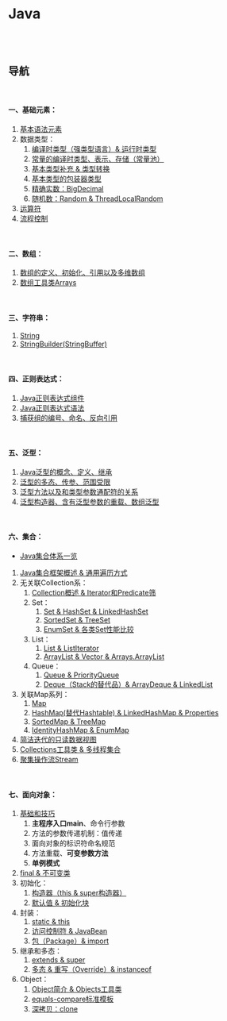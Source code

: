 # Java

<br><br>

## 导航

<br>

#### 一、基础元素：

1. [基本语法元素](基础元素/基本语法元素.md#基本语法元素)
2. 数据类型：
   1. [编译时类型（强类型语言）& 运行时类型](基础元素/数据类型/编译时类型（强类型语言）%26%20运行时类型.md#编译时类型强类型语言-运行时类型)
   2. [常量的编译时类型、表示、存储（常量池）](基础元素/数据类型/常量的编译时类型、表示、存储（常量池）.md#常量的编译时类型表示存储常量池)
   3. [基本类型补充 & 类型转换](基础元素/数据类型/基本类型补充%20%26%20类型转换.md#基本类型补充--类型转换)
   4. [基本类型的包装器类型](基础元素/数据类型/基本类型的包装器类型.md#基本类型的包装器类型)
   5. [精确实数：BigDecimal](基础元素/数据类型/精确实数：BigDecimal.md#精确实数bigdecimal)
   6. [随机数：Random & ThreadLocalRandom](基础元素/数据类型/随机数：Random%20%26%20ThreadLocalRandom.md#随机数random--threadlocalrandom)
3. [运算符](基础元素/运算符.md#运算符)
4. [流程控制](基础元素/流程控制.md#流程控制)

<br>

#### 二、数组：

1. [数组的定义、初始化、引用以及多维数组](数组/数组的定义、初始化、引用以及多维数组.md#数组的定义初始化引用以及多维数组)
2. [数组工具类Arrays](数组/数组工具类Arrays.md#数组工具类arrays)

<br>

#### 三、字符串：

1. [String](字符串/String.md#string)
2. [StringBuilder(StringBuffer)](字符串/StringBuilder(StringBuffer).md#stringbuilderstringbuffer)

<br>

#### 四、正则表达式：

1. [Java正则表达式组件](正则表达式/Java正则表达式组件.md#java正则表达式组件)
2. [Java正则表达式语法](正则表达式/Java正则表达式语法.md#java正则表达式语法)
3. [捕获组的编号、命名、反向引用](正则表达式/捕获组的编号、命名、反向引用.md#捕获组的编号命名反向引用)

<br>

#### 五、泛型：

1. [Java泛型的概念、定义、继承](泛型/Java泛型的概念、定义、继承.md#java泛型的概念定义继承)
2. [泛型的多态、传参、范围受限](泛型/泛型的多态、传参、范围受限.md#泛型的多态传参范围受限)
3. [泛型方法以及和类型参数通配符的关系](泛型/泛型方法以及和类型参数通配符的关系.md#泛型方法以及和类型参数通配符的关系)
4. [泛型构造器、含有泛型参数的重载、数组泛型](泛型/泛型构造器、含有泛型参数的重载、数组泛型.md#泛型构造器含有泛型参数的重载数组泛型)

<br>

#### 六、集合：

- [Java集合体系一览](集合/Java集合体系一览.md#java集合体系一览)


1. [Java集合框架概述 & 通用遍历方式](集合/Java集合框架概述%20%26%20通用遍历方式.md#java集合框架概述--通用遍历方式)
2. 无关联Collection系：
   1. [Collection概述 & Iterator和Predicate筛](集合/无关联Collection系/Collection概述%20%26%20Iterator和Predicate筛.md#collection概述--iterator和predicate筛)
   2. Set：
      1. [Set & HashSet & LinkedHashSet](集合/无关联Collection系/Set/Set%20%26%20HashSet%20%26%20LinkedHashSet.md#set--hashset--linkedhashset)
      2. [SortedSet & TreeSet](集合/无关联Collection系/Set/SortedSet%20%26%20TreeSet.md#sortedset--treeset)
      3. [EnumSet & 各类Set性能比较](集合/无关联Collection系/Set/EnumSet%20%26%20各类Set性能比较.md#enumset--各类set性能比较)
   3. List：
      1. [List & ListIterator](集合/无关联Collection系/List/List%20%26%20ListIterator.md#list--listiterator)
      2. [ArrayList & Vector & Arrays.ArrayList](集合/无关联Collection系/List/ArrayList%20%26%20Vector%20%26%20Arrays.ArrayList.md#arraylist--vector--arraysarraylist)
   4. Queue：
      1. [Queue & PriorityQueue](集合/无关联Collection系/Queue/Queue%20%26%20PriorityQueue.md#queue--priorityqueue)
      2. [Deque（Stack的替代品）& ArrayDeque & LinkedList](集合/无关联Collection系/Queue/Deque（Stack的替代品）%26%20ArrayDeque%20%26%20LinkedList.md#dequestack的替代品-arraydeque--linkedlist)
3. 关联Map系列：
   1. [Map](集合/关联Map系列/Map.md#map)
   2. [HashMap(替代Hashtable) & LinkedHashMap & Properties](集合/关联Map系列/HashMap(替代Hashtable)%20%26%20LinkedHashMap%20%26%20Properties.md#hashmap替代hashtable--linkedhashmap--properties)
   3. [SortedMap & TreeMap](集合/关联Map系列/SortedMap%20%26%20TreeMap.md#sortedmap--treemap)
   4. [IdentityHashMap & EnumMap](集合/关联Map系列/IdentityHashMap%20%26%20EnumMap.md#identityhashmap--enummap)
4. [简洁迭代的只读数据视图](集合/简洁迭代的数据视图%20%26%20可变元素的信息错位.md#简洁迭代的数据视图--可变元素的信息错位)
5. [Collections工具类 & 多线程集合](集合/Collections工具类%20%26%20多线程集合.md#collections工具类--多线程集合)
6. [聚集操作流Stream](集合/聚集操作流Stream.md#聚集操作流stream)

<br>

#### 七、面向对象：

1. [基础和技巧](面向对象/基础和技巧.md#基础和技巧)
   1. **主程序入口main**、命令行参数
   2. 方法的参数传递机制：值传递
   3. 面向对象的标识符命名规范
   4. 方法重载、**可变参数方法**
   5. **单例模式**
2. [final & 不可变类](面向对象/final%20%26%20不可变类.md#final--不可变类)
3. 初始化：
   1. [构造器（this & super构造器）](面向对象/初始化/构造器（this%20%26%20super构造器）.md#构造器this--super构造器)
   2. [默认值 & 初始化块](面向对象/初始化/默认值%20%26%20初始化块.md#默认值--初始化块)
4. 封装：
   1. [static & this](面向对象/封装/static%20%26%20this.md#static--this)
   2. [访问控制符 & JavaBean](面向对象/封装/访问控制符%20%26%20JavaBean.md#访问控制符--javabean)
   3. [包（Package）& import](面向对象/封装/包（Package）%26%20import.md#包package-import)
5. 继承和多态：
   1. [extends & super](面向对象/继承和多态/extends%20%26%20super.md#extends--super)
   2. [多态 & 重写（Override）& instanceof](面向对象/继承和多态/多态%20%26%20重写（Override）%26%20instanceof.md#多态--重写override-instanceof)
6. Object：
   1. [Object简介 & Objects工具类]()
   2. [equals-compare标准模板]()
   3. [深拷贝：clone]()
